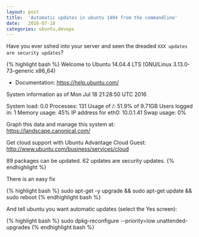 ```yaml
---
layout: post
title:  'Automatic updates in ubuntu 1404 from the commandline'
date:   2016-07-18
categories: ubuntu,devops
---
```


Have you ever sshed into your server and seen the dreaded `XXX updates are security updates`?

{% highlight bash %}
Welcome to Ubuntu 14.04.4 LTS (GNU/Linux 3.13.0-73-generic x86_64)

 * Documentation:  https://help.ubuntu.com/

  System information as of Mon Jul 18 21:28:50 UTC 2016

  System load:  0.0               Processes:           131
  Usage of /:   51.9% of 9.71GB   Users logged in:     1
  Memory usage: 45%               IP address for eth0: 10.0.1.41
  Swap usage:   0%

  Graph this data and manage this system at:
    https://landscape.canonical.com/

  Get cloud support with Ubuntu Advantage Cloud Guest:
    http://www.ubuntu.com/business/services/cloud

89 packages can be updated.
62 updates are security updates.
{% endhighlight %}

There is an easy fix

{% highlight bash %}
sudo apt-get -y upgrade && sudo apt-get update && sudo reboot
{% endhighlight bash %}

And tell ubuntu you want automatic updates (select the Yes screen):

{% highlight bash %}
sudo dpkg-reconfigure --priority=low unattended-upgrades
{% endhighlight bash %}
